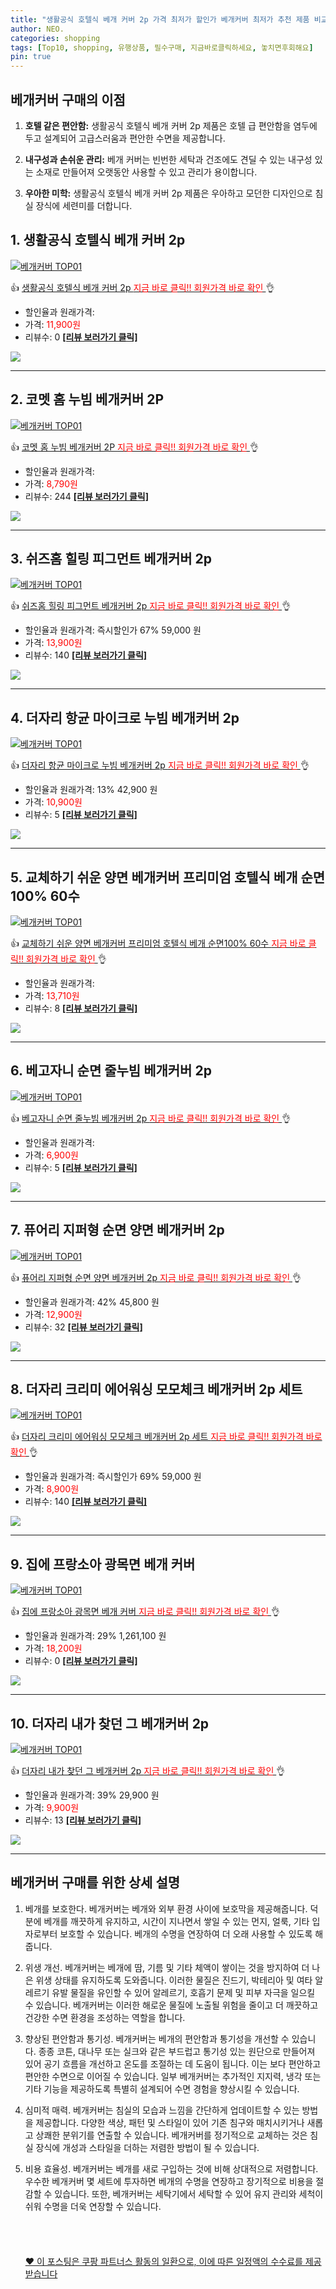 ```yaml
---
title: "생활공식 호텔식 베개 커버 2p 가격 최저가 할인가 베개커버 최저가 추천 제품 비교"
author: NEO.
categories: shopping
tags: [Top10, shopping, 유행상품, 필수구매, 지금바로클릭하세요, 놓치면후회해요]
pin: true
---
```

## 베개커버 구매의 이점
1. **호텔 같은 편안함:** 생활공식 호텔식 베개 커버 2p 제품은 호텔 급 편안함을 염두에 두고 설계되어 고급스러움과 편안한 수면을 제공합니다.

2. **내구성과 손쉬운 관리:** 베개 커버는 빈번한 세탁과 건조에도 견딜 수 있는 내구성 있는 소재로 만들어져 오랫동안 사용할 수 있고 관리가 용이합니다.

3. **우아한 미학:** 생활공식 호텔식 베개 커버 2p 제품은 우아하고 모던한 디자인으로 침실 장식에 세련미를 더합니다.

   

## 1. 생활공식 호텔식 베개 커버 2p

[![베개커버 TOP01](https://thumbnail6.coupangcdn.com/thumbnails/remote/490x490ex/image/rs_quotation_api/qbrva6o3/cf0135e558894ad4ad5e00117b06e6dd.jpg)](https://link.coupang.com/re/AFFSDP?lptag=AF3617701&subid=GithubCoopas&pageKey=7155966304&traceid=V0-153&itemId=18000188697&vendorItemId=85694513065)


👍 [생활공식 호텔식 베개 커버 2p <font color=red> 지금 바로 클릭!! 회원가격 바로 확인 </font> ](https://link.coupang.com/re/AFFSDP?lptag=AF3617701&subid=GithubCoopas&pageKey=7155966304&traceid=V0-153&itemId=18000188697&vendorItemId=85694513065) 👌 


- 할인율과 원래가격: 
- 가격: <span style='color:red'>11,900원</span>
- 리뷰수: 0  [**[리뷰 보러가기 클릭]**](https://link.coupang.com/re/AFFSDP?lptag=AF3617701&subid=GithubCoopas&pageKey=7155966304&traceid=V0-153&itemId=18000188697&vendorItemId=85694513065)

[![](/discount_price.png)](https://link.coupang.com/re/AFFSDP?lptag=AF3617701&subid=GithubCoopas&pageKey=7155966304&traceid=V0-153&itemId=18000188697&vendorItemId=85694513065)

---


   

## 2. 코멧 홈 누빔 베개커버 2P

[![베개커버 TOP01](https://thumbnail10.coupangcdn.com/thumbnails/remote/490x490ex/image/retail/images/3004441462014731-4f8f14e9-2832-40b2-8e6d-dcd584a17bcf.jpg)](https://link.coupang.com/re/AFFSDP?lptag=AF3617701&subid=GithubCoopas&pageKey=6417994898&traceid=V0-153&itemId=13792887723&vendorItemId=81043258227)


👍 [코멧 홈 누빔 베개커버 2P <font color=red> 지금 바로 클릭!! 회원가격 바로 확인 </font> ](https://link.coupang.com/re/AFFSDP?lptag=AF3617701&subid=GithubCoopas&pageKey=6417994898&traceid=V0-153&itemId=13792887723&vendorItemId=81043258227) 👌 


- 할인율과 원래가격: 
- 가격: <span style='color:red'>8,790원</span>
- 리뷰수: 244  [**[리뷰 보러가기 클릭]**](https://link.coupang.com/re/AFFSDP?lptag=AF3617701&subid=GithubCoopas&pageKey=6417994898&traceid=V0-153&itemId=13792887723&vendorItemId=81043258227)

[![](/discount_price.png)](https://link.coupang.com/re/AFFSDP?lptag=AF3617701&subid=GithubCoopas&pageKey=6417994898&traceid=V0-153&itemId=13792887723&vendorItemId=81043258227)

---


   

## 3. 쉬즈홈 힐링 피그먼트 베개커버 2p

[![베개커버 TOP01](https://thumbnail7.coupangcdn.com/thumbnails/remote/490x490ex/image/product/image/vendoritem/2018/01/29/3133617453/5015dcf1-92f6-4f8e-970a-b32dafb619bd.jpg)](https://link.coupang.com/re/AFFSDP?lptag=AF3617701&subid=GithubCoopas&pageKey=81820140&traceid=V0-153&itemId=79026449&vendorItemId=3133617453)


👍 [쉬즈홈 힐링 피그먼트 베개커버 2p <font color=red> 지금 바로 클릭!! 회원가격 바로 확인 </font> ](https://link.coupang.com/re/AFFSDP?lptag=AF3617701&subid=GithubCoopas&pageKey=81820140&traceid=V0-153&itemId=79026449&vendorItemId=3133617453) 👌 


- 할인율과 원래가격: 즉시할인가 67%  59,000   원
- 가격: <span style='color:red'>13,900원</span>
- 리뷰수: 140  [**[리뷰 보러가기 클릭]**](https://link.coupang.com/re/AFFSDP?lptag=AF3617701&subid=GithubCoopas&pageKey=81820140&traceid=V0-153&itemId=79026449&vendorItemId=3133617453)

[![](/discount_price.png)](https://link.coupang.com/re/AFFSDP?lptag=AF3617701&subid=GithubCoopas&pageKey=81820140&traceid=V0-153&itemId=79026449&vendorItemId=3133617453)

---


   

## 4. 더자리 항균 마이크로 누빔 베개커버 2p

[![베개커버 TOP01](https://thumbnail6.coupangcdn.com/thumbnails/remote/490x490ex/image/retail/images/5972201364484677-20a67d9f-aeb4-4f3b-8d5f-c425ff496804.jpg)](https://link.coupang.com/re/AFFSDP?lptag=AF3617701&subid=GithubCoopas&pageKey=17583799&traceid=V0-153&itemId=70534894&vendorItemId=3114085321)


👍 [더자리 항균 마이크로 누빔 베개커버 2p <font color=red> 지금 바로 클릭!! 회원가격 바로 확인 </font> ](https://link.coupang.com/re/AFFSDP?lptag=AF3617701&subid=GithubCoopas&pageKey=17583799&traceid=V0-153&itemId=70534894&vendorItemId=3114085321) 👌 


- 할인율과 원래가격: 13%  42,900   원
- 가격: <span style='color:red'>10,900원</span>
- 리뷰수: 5  [**[리뷰 보러가기 클릭]**](https://link.coupang.com/re/AFFSDP?lptag=AF3617701&subid=GithubCoopas&pageKey=17583799&traceid=V0-153&itemId=70534894&vendorItemId=3114085321)

[![](/discount_price.png)](https://link.coupang.com/re/AFFSDP?lptag=AF3617701&subid=GithubCoopas&pageKey=17583799&traceid=V0-153&itemId=70534894&vendorItemId=3114085321)

---


   

## 5. 교체하기 쉬운 양면 베개커버 프리미엄 호텔식 베개 순면100% 60수

[![베개커버 TOP01](https://thumbnail7.coupangcdn.com/thumbnails/remote/490x490ex/image/vendor_inventory/3331/5150c50c936874124ce4d63f96aaa88f52c4839987f937b9ef3589bd0855.jpg)](https://link.coupang.com/re/AFFSDP?lptag=AF3617701&subid=GithubCoopas&pageKey=7553527798&traceid=V0-153&itemId=19884256597&vendorItemId=86984689299)


👍 [교체하기 쉬운 양면 베개커버 프리미엄 호텔식 베개 순면100% 60수 <font color=red> 지금 바로 클릭!! 회원가격 바로 확인 </font> ](https://link.coupang.com/re/AFFSDP?lptag=AF3617701&subid=GithubCoopas&pageKey=7553527798&traceid=V0-153&itemId=19884256597&vendorItemId=86984689299) 👌 


- 할인율과 원래가격: 
- 가격: <span style='color:red'>13,710원</span>
- 리뷰수: 8  [**[리뷰 보러가기 클릭]**](https://link.coupang.com/re/AFFSDP?lptag=AF3617701&subid=GithubCoopas&pageKey=7553527798&traceid=V0-153&itemId=19884256597&vendorItemId=86984689299)

[![](/discount_price.png)](https://link.coupang.com/re/AFFSDP?lptag=AF3617701&subid=GithubCoopas&pageKey=7553527798&traceid=V0-153&itemId=19884256597&vendorItemId=86984689299)

---


   

## 6. 베고자니 순면 줄누빔 베개커버 2p

[![베개커버 TOP01](https://thumbnail8.coupangcdn.com/thumbnails/remote/490x490ex/image/rs_quotation_api/g0twbcpi/9b5ab8e82783493e9715a6c233f02ee2.jpg)](https://link.coupang.com/re/AFFSDP?lptag=AF3617701&subid=GithubCoopas&pageKey=6248849058&traceid=V0-153&itemId=12683981871&vendorItemId=79950966856)


👍 [베고자니 순면 줄누빔 베개커버 2p <font color=red> 지금 바로 클릭!! 회원가격 바로 확인 </font> ](https://link.coupang.com/re/AFFSDP?lptag=AF3617701&subid=GithubCoopas&pageKey=6248849058&traceid=V0-153&itemId=12683981871&vendorItemId=79950966856) 👌 


- 할인율과 원래가격: 
- 가격: <span style='color:red'>6,900원</span>
- 리뷰수: 5  [**[리뷰 보러가기 클릭]**](https://link.coupang.com/re/AFFSDP?lptag=AF3617701&subid=GithubCoopas&pageKey=6248849058&traceid=V0-153&itemId=12683981871&vendorItemId=79950966856)

[![](/discount_price.png)](https://link.coupang.com/re/AFFSDP?lptag=AF3617701&subid=GithubCoopas&pageKey=6248849058&traceid=V0-153&itemId=12683981871&vendorItemId=79950966856)

---


   

## 7. 퓨어리 지퍼형 순면 양면 베개커버 2p

[![베개커버 TOP01](https://thumbnail9.coupangcdn.com/thumbnails/remote/490x490ex/image/product/image/vendoritem/2017/05/10/3016721809/c65db930-e15e-4f92-82bc-d1051a722ff1.jpg)](https://link.coupang.com/re/AFFSDP?lptag=AF3617701&subid=GithubCoopas&pageKey=2414711&traceid=V0-153&itemId=11120012&vendorItemId=3016721809)


👍 [퓨어리 지퍼형 순면 양면 베개커버 2p <font color=red> 지금 바로 클릭!! 회원가격 바로 확인 </font> ](https://link.coupang.com/re/AFFSDP?lptag=AF3617701&subid=GithubCoopas&pageKey=2414711&traceid=V0-153&itemId=11120012&vendorItemId=3016721809) 👌 


- 할인율과 원래가격: 42%  45,800   원
- 가격: <span style='color:red'>12,900원</span>
- 리뷰수: 32  [**[리뷰 보러가기 클릭]**](https://link.coupang.com/re/AFFSDP?lptag=AF3617701&subid=GithubCoopas&pageKey=2414711&traceid=V0-153&itemId=11120012&vendorItemId=3016721809)

[![](/discount_price.png)](https://link.coupang.com/re/AFFSDP?lptag=AF3617701&subid=GithubCoopas&pageKey=2414711&traceid=V0-153&itemId=11120012&vendorItemId=3016721809)

---


   

## 8. 더자리 크리미 에어워싱 모모체크 베개커버 2p 세트

[![베개커버 TOP01](https://thumbnail7.coupangcdn.com/thumbnails/remote/490x490ex/image/retail/images/7975799645654268-292a1540-2482-432c-ae5d-9e6ee76118f8.jpg)](https://link.coupang.com/re/AFFSDP?lptag=AF3617701&subid=GithubCoopas&pageKey=7038383280&traceid=V0-153&itemId=17397554224&vendorItemId=84567012392)


👍 [더자리 크리미 에어워싱 모모체크 베개커버 2p 세트 <font color=red> 지금 바로 클릭!! 회원가격 바로 확인 </font> ](https://link.coupang.com/re/AFFSDP?lptag=AF3617701&subid=GithubCoopas&pageKey=7038383280&traceid=V0-153&itemId=17397554224&vendorItemId=84567012392) 👌 


- 할인율과 원래가격: 즉시할인가 69%  59,000   원
- 가격: <span style='color:red'>8,900원</span>
- 리뷰수: 140  [**[리뷰 보러가기 클릭]**](https://link.coupang.com/re/AFFSDP?lptag=AF3617701&subid=GithubCoopas&pageKey=7038383280&traceid=V0-153&itemId=17397554224&vendorItemId=84567012392)

[![](/discount_price.png)](https://link.coupang.com/re/AFFSDP?lptag=AF3617701&subid=GithubCoopas&pageKey=7038383280&traceid=V0-153&itemId=17397554224&vendorItemId=84567012392)

---


   

## 9. 집에 프랑소아 광목면 베개 커버

[![베개커버 TOP01](https://thumbnail9.coupangcdn.com/thumbnails/remote/490x490ex/image/vendor_inventory/37cd/a1f032c4984a1bca6be5d02ab1dec6ac7c68f218d611d69ca8b0350d7aca.jpg)](https://link.coupang.com/re/AFFSDP?lptag=AF3617701&subid=GithubCoopas&pageKey=1969566486&traceid=V0-153&itemId=3349529806&vendorItemId=71336306309)


👍 [집에 프랑소아 광목면 베개 커버 <font color=red> 지금 바로 클릭!! 회원가격 바로 확인 </font> ](https://link.coupang.com/re/AFFSDP?lptag=AF3617701&subid=GithubCoopas&pageKey=1969566486&traceid=V0-153&itemId=3349529806&vendorItemId=71336306309) 👌 


- 할인율과 원래가격: 29%  1,261,100   원
- 가격: <span style='color:red'>18,200원</span>
- 리뷰수: 0  [**[리뷰 보러가기 클릭]**](https://link.coupang.com/re/AFFSDP?lptag=AF3617701&subid=GithubCoopas&pageKey=1969566486&traceid=V0-153&itemId=3349529806&vendorItemId=71336306309)

[![](/discount_price.png)](https://link.coupang.com/re/AFFSDP?lptag=AF3617701&subid=GithubCoopas&pageKey=1969566486&traceid=V0-153&itemId=3349529806&vendorItemId=71336306309)

---


   

## 10. 더자리 내가 찾던 그 베개커버 2p

[![베개커버 TOP01](https://thumbnail6.coupangcdn.com/thumbnails/remote/490x490ex/image/retail/images/3510166770532883-46d656f9-5a76-434e-aeb4-7725dbfa3a73.jpg)](https://link.coupang.com/re/AFFSDP?lptag=AF3617701&subid=GithubCoopas&pageKey=7375811993&traceid=V0-153&itemId=19036877368&vendorItemId=86160769252)


👍 [더자리 내가 찾던 그 베개커버 2p <font color=red> 지금 바로 클릭!! 회원가격 바로 확인 </font> ](https://link.coupang.com/re/AFFSDP?lptag=AF3617701&subid=GithubCoopas&pageKey=7375811993&traceid=V0-153&itemId=19036877368&vendorItemId=86160769252) 👌 


- 할인율과 원래가격: 39%  29,900   원
- 가격: <span style='color:red'>9,900원</span>
- 리뷰수: 13  [**[리뷰 보러가기 클릭]**](https://link.coupang.com/re/AFFSDP?lptag=AF3617701&subid=GithubCoopas&pageKey=7375811993&traceid=V0-153&itemId=19036877368&vendorItemId=86160769252)

[![](/discount_price.png)](https://link.coupang.com/re/AFFSDP?lptag=AF3617701&subid=GithubCoopas&pageKey=7375811993&traceid=V0-153&itemId=19036877368&vendorItemId=86160769252)

---
## 베개커버 구매를 위한 상세 설명
1. 베개를 보호한다. 베개커버는 베개와 외부 환경 사이에 보호막을 제공해줍니다. 덕분에 베개를 깨끗하게 유지하고, 시간이 지나면서 쌓일 수 있는 먼지, 얼룩, 기타 입자로부터 보호할 수 있습니다. 베개의 수명을 연장하여 더 오래 사용할 수 있도록 해줍니다.

2. 위생 개선. 베개커버는 베개에 땀, 기름 및 기타 체액이 쌓이는 것을 방지하여 더 나은 위생 상태를 유지하도록 도와줍니다. 이러한 물질은 진드기, 박테리아 및 여타 알레르기 유발 물질을 유인할 수 있어 알레르기, 호흡기 문제 및 피부 자극을 일으킬 수 있습니다. 베개커버는 이러한 해로운 물질에 노출될 위험을 줄이고 더 깨끗하고 건강한 수면 환경을 조성하는 역할을 합니다.

3. 향상된 편안함과 통기성. 베개커버는 베개의 편안함과 통기성을 개선할 수 있습니다. 종종 코튼, 대나무 또는 실크와 같은 부드럽고 통기성 있는 원단으로 만들어져 있어 공기 흐름을 개선하고 온도를 조절하는 데 도움이 됩니다. 이는 보다 편안하고 편안한 수면으로 이어질 수 있습니다. 일부 베개커버는 추가적인 지지력, 냉각 또는 기타 기능을 제공하도록 특별히 설계되어 수면 경험을 향상시킬 수 있습니다.

4. 심미적 매력. 베개커버는 침실의 모습과 느낌을 간단하게 업데이트할 수 있는 방법을 제공합니다. 다양한 색상, 패턴 및 스타일이 있어 기존 침구와 매치시키거나 새롭고 상쾌한 분위기를 연출할 수 있습니다. 베개커버를 정기적으로 교체하는 것은 침실 장식에 개성과 스타일을 더하는 저렴한 방법이 될 수 있습니다.

5. 비용 효율성. 베개커버는 베개를 새로 구입하는 것에 비해 상대적으로 저렴합니다. 우수한 베개커버 몇 세트에 투자하면 베개의 수명을 연장하고 장기적으로 비용을 절감할 수 있습니다. 또한, 베개커버는 세탁기에서 세탁할 수 있어 유지 관리와 세척이 쉬워 수명을 더욱 연장할 수 있습니다.<br><br><br><br><br> [ ❤  이 포스팅은 쿠팡 파트너스 활동의 일환으로, 이에 따른 일정액의 수수료를 제공받습니다](https://link.coupang.com/a/bcEFyh)